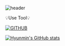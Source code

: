![header](https://capsule-render.vercel.app/api?type=waving&color=timeGradient&text=Welcome%20to%20hyunmin's%20GitHub%20👋&animation=twinkling&fontSize=35&fontAlignY=40&fontAlign=52&height=250)

💡Use Tool💡

[![GITHUB](https://hits.seeyoufarm.com/api/count/incr/badge.svg?url=https%3A%2F%2Fgithub.com%2Frhkrhyunmin&count_bg=%23F29494&title_bg=%232F2E2E&icon=github.svg&icon_color=%23FFFFFF&title=GITHUB&edge_flat=false)](https://github.com/rhkrhyunmin)

[![Hyunmin's GitHub stats](https://github-readme-stats.vercel.app/api?username=rhkrhyunmin&include_all_commits=true&theme=nord&hide_border=true&count_private=true)](https://github.com/rhkrhyunmin/github-readme-stats)







